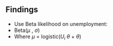 ## Findings
- Use Beta likelihood on unemployment:
- Beta($\mu$ , $\sigma$)
- Where $\mu$ = logistic($U_i$ $\theta$ + $\theta$)
